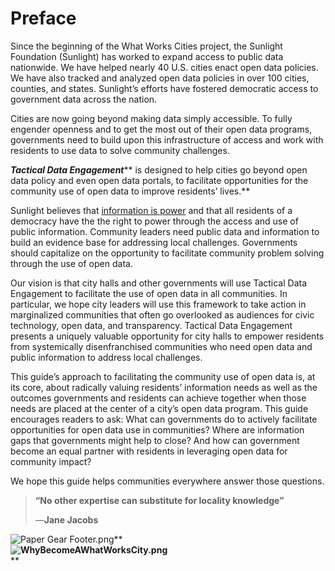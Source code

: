 # Preface

Since the beginning of the What Works Cities project, the Sunlight Foundation \(Sunlight\) has worked to expand access to public data nationwide. We have helped nearly 40 U.S. cities enact open data policies. We have also tracked and analyzed open data policies in over 100 cities, counties, and states. Sunlight’s efforts have fostered democratic access to government data across the nation.

Cities are now going beyond making data simply accessible. To fully engender openness and to get the most out of their open data programs, governments need to build upon this infrastructure of access and work with residents to use data to solve community challenges.  
  
_**Tactical Data Engagement**_** is designed to help cities go beyond open data policy and even open data portals, to facilitate opportunities for the community use of open data to improve residents’ lives.**

Sunlight believes that [information is power](https://sunlightfoundation.com/about/) and that all residents of a democracy have the the right to power through the access and use of public information. Community leaders need public data and information to build an evidence base for addressing local challenges. Governments should capitalize on the opportunity to facilitate community problem solving through the use of open data.

Our vision is that city halls and other governments will use Tactical Data Engagement to facilitate the use of open data in all communities. In particular, we hope city leaders will use this framework to take action in marginalized communities that often go overlooked as audiences for civic technology, open data, and transparency. Tactical Data Engagement presents a uniquely valuable opportunity for city halls to empower residents from systemically disenfranchised communities who need open data and public information to address local challenges.

This guide’s approach to facilitating the community use of open data is, at its core, about radically valuing residents’ information needs as well as the outcomes governments and residents can achieve together when those needs are placed at the center of a city’s open data program. This guide encourages readers to ask: What can governments do to actively facilitate opportunities for open data use in communities? Where are information gaps that governments might help to close? And how can government become an equal partner with residents in leveraging open data for community impact?  
  
We hope this guide helps communities everywhere answer those questions.

  


> **“No other expertise can substitute for locality knowledge”**
>
> —**Jane Jacobs**

![](https://lh5.googleusercontent.com/hr2xfL8kHUptuTRff9_2tYFaR2ExyaRjL2MZNAWzOK_8XOcPBBiVxBkpVGYkPmPAXYuhdxXHIvTDONRLatWNK_woEl5923LiUNoV3g-QxaroyGew93h_1GmbsnuguPh78PuHBOuk "Paper Gear Footer.png")**          
**![](https://lh5.googleusercontent.com/LzQkLozVWWWu7FF6N4pnbDgZbmfstH22SrmIvMo0Fv74UYUOWPy02ii-jY4Oq5fqN6txqaxKWUWxekkNsiazagdHgZ1FJa-C_zl_ksFs-KK8_ir5Q96JeCYEWP4wwSulTkwVfmed "WhyBecomeAWhatWorksCity.png")**          
**

